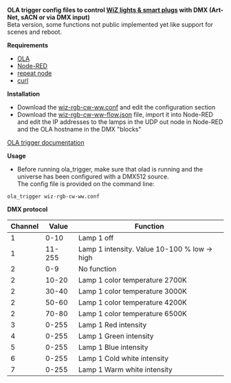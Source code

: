 **OLA trigger config files to control [WiZ lights & smart plugs](https://www.wizconnected.com/en/consumer/products/) with DMX (Art-Net, sACN or via DMX input)**  
Beta version, some functions not public implemented yet like support for scenes and reboot. 



**Requirements**

* [OLA](https://www.openlighting.org/ola/)
* [Node-RED](https://nodered.org/)
* [repeat node](https://flows.nodered.org/node/node-red-contrib-repeat)
* [curl](https://curl.haxx.se/)

**Installation**
  
* Download the [wiz-rgb-cw-ww.conf](wiz-rgb-cw-ww.conf) and edit the configuration section
* Download the [wiz-rgb-cw-ww-flow.json](wiz-rgb-cw-ww-flow.json) file, import it into Node-RED and edit the IP addresses to the lamps in the UDP out node in Node-RED and the OLA hostname in the DMX "blocks"

[OLA trigger documentation](https://www.openlighting.org/ola/advanced-topics/ola-dmx-trigger/)

**Usage** 

* Before running ola_trigger, make sure that olad is running and the universe has been configured with a DMX512 source.  
The config file is provided on the command line:

`ola_trigger wiz-rgb-cw-ww.conf`

**DMX protocol** 

| **Channel** | **Value** | **Function**                                    |
|-------------|-----------|-------------------------------------------------|
| 1           | 0\-10     | Lamp 1 off                                      |
| 1           | 11\-255   | Lamp 1 intensity\. Value 10\-100 % low \-> high |
| 2           | 0\-9      | No function                                     |
| 2           | 10\-20    | Lamp 1 color temperature 2700K                  |
| 2           | 30\-40    | Lamp 1 color temperature 3000K                  |
| 2           | 50\-60    | Lamp 1 color temperature 4200K                  |
| 2           | 70\-80    | Lamp 1 color temperature 6500K                  |
| 3           | 0\-255    | Lamp 1 Red intensity                            |
| 4           | 0\-255    | Lamp 1 Green intensity                          |
| 5           | 0\-255    | Lamp 1 Blue intensity                          |
| 6           | 0\-255    | Lamp 1 Cold white intensity                     |
| 7           | 0\-255    | Lamp 1 Warm white intensity                     |
